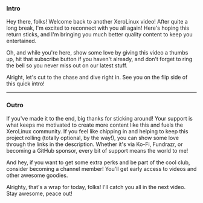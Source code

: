### Intro

Hey there, folks! Welcome back to another XeroLinux video! After quite a long break, I'm excited to reconnect with you all again! Here's hoping this return sticks, and I'm bringing you much better quality content to keep you entertained.

Oh, and while you're here, show some love by giving this video a thumbs up, hit that subscribe button if you haven't already, and don't forget to ring the bell so you never miss out on our latest stuff.

Alright, let's cut to the chase and dive right in. See you on the flip side of this quick intro!

------------------------------------------------------------------------------------------------------------------

### Outro

If you've made it to the end, big thanks for sticking around! Your support is what keeps me motivated to create more content like this and fuels the XeroLinux community. If you feel like chipping in and helping to keep this project rolling (totally optional, by the way!), you can show some love through the links in the description. Whether it's via Ko-Fi, Fundrazr, or becoming a GitHub sponsor, every bit of support means the world to me!

And hey, if you want to get some extra perks and be part of the cool club, consider becoming a channel member! You'll get early access to videos and other awesome goodies.

Alrighty, that's a wrap for today, folks! I'll catch you all in the next video. Stay awesome, peace out!


